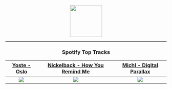 <p align="center">
  <a href="https://www.tobiasmichael.de">
    <img src="https://tobiasmichael.de/assets/logo.gif" width="100" height="100"/>
  </a>
</p>

---

<h3 align="center">Spotify Top Tracks</h3>

[Yoste - Oslo](https://open.spotify.com/track/7rtznArwf8NwZ70DtQuDyr)|[Nickelback - How You Remind Me](https://open.spotify.com/track/0gmbgwZ8iqyMPmXefof8Yf)|[Michl - Digital Parallax](https://open.spotify.com/track/3gRCScmsuj6LifuLgfNYdk)
:---:|:----:|:----:
<img src="https://i.scdn.co/image/ab67616d00001e0214b037c4b98c00ffbbaf369b"/>|<img src="https://i.scdn.co/image/ab67616d00001e02699a422d25adc550dc5aa11c"/>|<img src="https://i.scdn.co/image/ab67616d00001e0232fd069ff594c8c413fda50a"/>